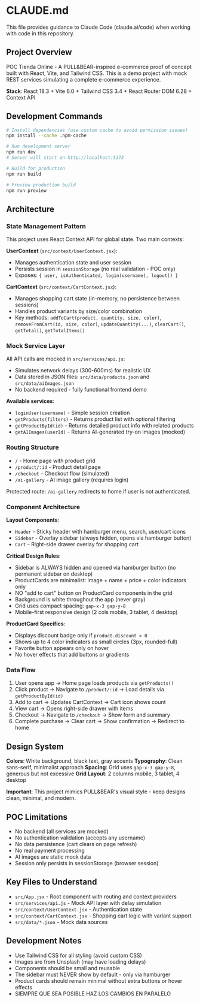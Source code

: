 # CLAUDE.md

This file provides guidance to Claude Code (claude.ai/code) when working with code in this repository.

## Project Overview

POC Tienda Online - A PULL&BEAR-inspired e-commerce proof of concept built with React, Vite, and Tailwind CSS. This is a demo project with mock REST services simulating a complete e-commerce experience.

**Stack**: React 18.3 + Vite 6.0 + Tailwind CSS 3.4 + React Router DOM 6.28 + Context API

## Development Commands

```bash
# Install dependencies (use custom cache to avoid permission issues)
npm install --cache .npm-cache

# Run development server
npm run dev
# Server will start on http://localhost:5173

# Build for production
npm run build

# Preview production build
npm run preview
```

## Architecture

### State Management Pattern

This project uses React Context API for global state. Two main contexts:

**UserContext** (`src/context/UserContext.jsx`):
- Manages authentication state and user session
- Persists session in `sessionStorage` (no real validation - POC only)
- Exposes: `{ user, isAuthenticated, login(username), logout() }`

**CartContext** (`src/context/CartContext.jsx`):
- Manages shopping cart state (in-memory, no persistence between sessions)
- Handles product variants by size/color combination
- Key methods: `addToCart(product, quantity, size, color)`, `removeFromCart(id, size, color)`, `updateQuantity(...)`, `clearCart()`, `getTotal()`, `getTotalItems()`

### Mock Service Layer

All API calls are mocked in `src/services/api.js`:
- Simulates network delays (300-600ms) for realistic UX
- Data stored in JSON files: `src/data/products.json` and `src/data/aiImages.json`
- No backend required - fully functional frontend demo

**Available services**:
- `loginUser(username)` - Simple session creation
- `getProducts(filters)` - Returns product list with optional filtering
- `getProductById(id)` - Returns detailed product info with related products
- `getAIImages(userId)` - Returns AI-generated try-on images (mocked)

### Routing Structure

- `/` - Home page with product grid
- `/product/:id` - Product detail page
- `/checkout` - Checkout flow (simulated)
- `/ai-gallery` - AI image gallery (requires login)

Protected route: `/ai-gallery` redirects to home if user is not authenticated.

### Component Architecture

**Layout Components**:
- `Header` - Sticky header with hamburger menu, search, user/cart icons
- `Sidebar` - Overlay sidebar (always hidden, opens via hamburger button)
- `Cart` - Right-side drawer overlay for shopping cart

**Critical Design Rules**:
- Sidebar is ALWAYS hidden and opened via hamburger button (no permanent sidebar on desktop)
- ProductCards are minimalist: image + name + price + color indicators only
- NO "add to cart" button on ProductCard components in the grid
- Background is white throughout the app (never gray)
- Grid uses compact spacing: `gap-x-3 gap-y-8`
- Mobile-first responsive design (2 cols mobile, 3 tablet, 4 desktop)

**ProductCard Specifics**:
- Displays discount badge only if `product.discount > 0`
- Shows up to 4 color indicators as small circles (3px, rounded-full)
- Favorite button appears only on hover
- No hover effects that add buttons or gradients

### Data Flow

1. User opens app → Home page loads products via `getProducts()`
2. Click product → Navigate to `/product/:id` → Load details via `getProductById(id)`
3. Add to cart → Updates CartContext → Cart icon shows count
4. View cart → Opens right-side drawer with items
5. Checkout → Navigate to `/checkout` → Show form and summary
6. Complete purchase → Clear cart → Show confirmation → Redirect to home

## Design System

**Colors**: White background, black text, gray accents
**Typography**: Clean sans-serif, minimalist approach
**Spacing**: Grid uses `gap-x-3 gap-y-8`, generous but not excessive
**Grid Layout**: 2 columns mobile, 3 tablet, 4 desktop

**Important**: This project mimics PULL&BEAR's visual style - keep designs clean, minimal, and modern.

## POC Limitations

- No backend (all services are mocked)
- No authentication validation (accepts any username)
- No data persistence (cart clears on page refresh)
- No real payment processing
- AI images are static mock data
- Session only persists in sessionStorage (browser session)

## Key Files to Understand

- `src/App.jsx` - Root component with routing and context providers
- `src/services/api.js` - Mock API layer with delay simulation
- `src/context/UserContext.jsx` - Authentication state
- `src/context/CartContext.jsx` - Shopping cart logic with variant support
- `src/data/*.json` - Mock data sources

## Development Notes

- Use Tailwind CSS for all styling (avoid custom CSS)
- Images are from Unsplash (may have loading delays)
- Components should be small and reusable
- The sidebar must NEVER show by default - only via hamburger
- Product cards should remain minimal without extra buttons or hover effects
- SIEMPRE QUE SEA POSIBLE HAZ LOS CAMBIOS EN PARALELO